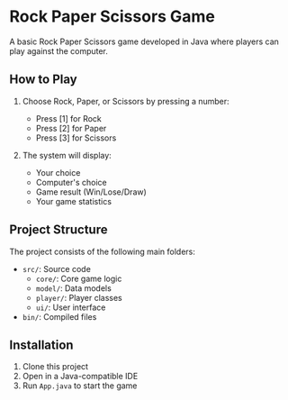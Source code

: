 # Rock Paper Scissors Game

A basic Rock Paper Scissors game developed in Java where players can play against the computer.

## How to Play

1. Choose Rock, Paper, or Scissors by pressing a number:
   - Press [1] for Rock
   - Press [2] for Paper
   - Press [3] for Scissors

2. The system will display:
   - Your choice
   - Computer's choice 
   - Game result (Win/Lose/Draw)
   - Your game statistics

## Project Structure

The project consists of the following main folders:

- `src/`: Source code
  - `core/`: Core game logic
  - `model/`: Data models
  - `player/`: Player classes
  - `ui/`: User interface
- `bin/`: Compiled files

## Installation

1. Clone this project
2. Open in a Java-compatible IDE
3. Run `App.java` to start the game
